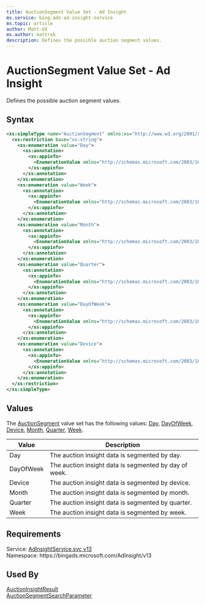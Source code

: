 ```yaml
---
title: AuctionSegment Value Set - Ad Insight
ms.service: bing-ads-ad-insight-service
ms.topic: article
author: Matt-UX
ms.author: mattrob
description: Defines the possible auction segment values.
---
```

# AuctionSegment Value Set - Ad Insight
Defines the possible auction segment values.

## Syntax
```xml
<xs:simpleType name="AuctionSegment" xmlns:xs="http://www.w3.org/2001/XMLSchema">
  <xs:restriction base="xs:string">
    <xs:enumeration value="Day">
      <xs:annotation>
        <xs:appinfo>
          <EnumerationValue xmlns="http://schemas.microsoft.com/2003/10/Serialization/">10</EnumerationValue>
        </xs:appinfo>
      </xs:annotation>
    </xs:enumeration>
    <xs:enumeration value="Week">
      <xs:annotation>
        <xs:appinfo>
          <EnumerationValue xmlns="http://schemas.microsoft.com/2003/10/Serialization/">20</EnumerationValue>
        </xs:appinfo>
      </xs:annotation>
    </xs:enumeration>
    <xs:enumeration value="Month">
      <xs:annotation>
        <xs:appinfo>
          <EnumerationValue xmlns="http://schemas.microsoft.com/2003/10/Serialization/">30</EnumerationValue>
        </xs:appinfo>
      </xs:annotation>
    </xs:enumeration>
    <xs:enumeration value="Quarter">
      <xs:annotation>
        <xs:appinfo>
          <EnumerationValue xmlns="http://schemas.microsoft.com/2003/10/Serialization/">40</EnumerationValue>
        </xs:appinfo>
      </xs:annotation>
    </xs:enumeration>
    <xs:enumeration value="DayOfWeek">
      <xs:annotation>
        <xs:appinfo>
          <EnumerationValue xmlns="http://schemas.microsoft.com/2003/10/Serialization/">60</EnumerationValue>
        </xs:appinfo>
      </xs:annotation>
    </xs:enumeration>
    <xs:enumeration value="Device">
      <xs:annotation>
        <xs:appinfo>
          <EnumerationValue xmlns="http://schemas.microsoft.com/2003/10/Serialization/">70</EnumerationValue>
        </xs:appinfo>
      </xs:annotation>
    </xs:enumeration>
  </xs:restriction>
</xs:simpleType>
```

## <a name="values"></a>Values

The [AuctionSegment](auctionsegment.md) value set has the following values: [Day](#day), [DayOfWeek](#dayofweek), [Device](#device), [Month](#month), [Quarter](#quarter), [Week](#week).

|Value|Description|
|-----------|---------------|
|<a name="day"></a>Day|The auction insight data is segmented by day.|
|<a name="dayofweek"></a>DayOfWeek|The auction insight data is segmented by day of week.|
|<a name="device"></a>Device|The auction insight data is segmented by device.|
|<a name="month"></a>Month|The auction insight data is segmented by month.|
|<a name="quarter"></a>Quarter|The auction insight data is segmented by quarter.|
|<a name="week"></a>Week|The auction insight data is segmented by week.|

## Requirements
Service: [AdInsightService.svc v13](https://adinsight.api.bingads.microsoft.com/Api/Advertiser/AdInsight/v13/AdInsightService.svc)  
Namespace: https\://bingads.microsoft.com/AdInsight/v13  

## Used By
[AuctionInsightResult](auctioninsightresult.md)  
[AuctionSegmentSearchParameter](auctionsegmentsearchparameter.md)  
